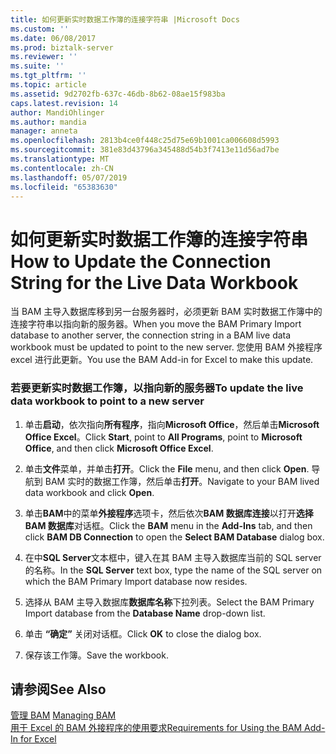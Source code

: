 ```yaml
---
title: 如何更新实时数据工作簿的连接字符串 |Microsoft Docs
ms.custom: ''
ms.date: 06/08/2017
ms.prod: biztalk-server
ms.reviewer: ''
ms.suite: ''
ms.tgt_pltfrm: ''
ms.topic: article
ms.assetid: 9d2702fb-637c-46db-8b62-08ae15f983ba
caps.latest.revision: 14
author: MandiOhlinger
ms.author: mandia
manager: anneta
ms.openlocfilehash: 2813b4ce0f448c25d75e69b1001ca006608d5993
ms.sourcegitcommit: 381e83d43796a345488d54b3f7413e11d56ad7be
ms.translationtype: MT
ms.contentlocale: zh-CN
ms.lasthandoff: 05/07/2019
ms.locfileid: "65383630"
---
```

# <a name="how-to-update-the-connection-string-for-the-live-data-workbook"></a><span data-ttu-id="975fb-102">如何更新实时数据工作簿的连接字符串</span><span class="sxs-lookup"><span data-stu-id="975fb-102">How to Update the Connection String for the Live Data Workbook</span></span>
<span data-ttu-id="975fb-103">当 BAM 主导入数据库移到另一台服务器时，必须更新 BAM 实时数据工作簿中的连接字符串以指向新的服务器。</span><span class="sxs-lookup"><span data-stu-id="975fb-103">When you move the BAM Primary Import database to another server, the connection string in a BAM live data workbook must be updated to point to the new server.</span></span> <span data-ttu-id="975fb-104">您使用 BAM 外接程序 excel 进行此更新。</span><span class="sxs-lookup"><span data-stu-id="975fb-104">You use the BAM Add-in for Excel to make this update.</span></span>  
  
### <a name="to-update-the-live-data-workbook-to-point-to-a-new-server"></a><span data-ttu-id="975fb-105">若要更新实时数据工作簿，以指向新的服务器</span><span class="sxs-lookup"><span data-stu-id="975fb-105">To update the live data workbook to point to a new server</span></span>  
  
1.  <span data-ttu-id="975fb-106">单击**启动**，依次指向**所有程序**，指向**Microsoft Office**，然后单击**Microsoft Office Excel**。</span><span class="sxs-lookup"><span data-stu-id="975fb-106">Click **Start**, point to **All Programs**, point to **Microsoft Office**, and then click **Microsoft Office Excel**.</span></span>  
  
2.  <span data-ttu-id="975fb-107">单击**文件**菜单，并单击**打开**。</span><span class="sxs-lookup"><span data-stu-id="975fb-107">Click the **File** menu, and then click **Open**.</span></span> <span data-ttu-id="975fb-108">导航到 BAM 实时的数据工作簿，然后单击**打开**。</span><span class="sxs-lookup"><span data-stu-id="975fb-108">Navigate to your BAM lived data workbook and click **Open**.</span></span>  
  
3.  <span data-ttu-id="975fb-109">单击**BAM**中的菜单**外接程序**选项卡，然后依次**BAM 数据库连接**以打开**选择 BAM 数据库**对话框。</span><span class="sxs-lookup"><span data-stu-id="975fb-109">Click the **BAM** menu in the **Add-Ins** tab, and then click **BAM DB Connection** to open the **Select BAM Database** dialog box.</span></span>  
  
4.  <span data-ttu-id="975fb-110">在中**SQL Server**文本框中，键入在其 BAM 主导入数据库当前的 SQL server 的名称。</span><span class="sxs-lookup"><span data-stu-id="975fb-110">In the **SQL Server** text box, type the name of the SQL server on which the BAM Primary Import database now resides.</span></span>  
  
5.  <span data-ttu-id="975fb-111">选择从 BAM 主导入数据库**数据库名称**下拉列表。</span><span class="sxs-lookup"><span data-stu-id="975fb-111">Select the BAM Primary Import database from the **Database Name** drop-down list.</span></span>  
  
6.  <span data-ttu-id="975fb-112">单击 **“确定”** 关闭对话框。</span><span class="sxs-lookup"><span data-stu-id="975fb-112">Click **OK** to close the dialog box.</span></span>  
  
7.  <span data-ttu-id="975fb-113">保存该工作簿。</span><span class="sxs-lookup"><span data-stu-id="975fb-113">Save the workbook.</span></span>  
  
## <a name="see-also"></a><span data-ttu-id="975fb-114">请参阅</span><span class="sxs-lookup"><span data-stu-id="975fb-114">See Also</span></span>  
 <span data-ttu-id="975fb-115">[管理 BAM](../core/managing-bam.md) </span><span class="sxs-lookup"><span data-stu-id="975fb-115">[Managing BAM](../core/managing-bam.md) </span></span>  
 [<span data-ttu-id="975fb-116">用于 Excel 的 BAM 外接程序的使用要求</span><span class="sxs-lookup"><span data-stu-id="975fb-116">Requirements for Using the BAM Add-In for Excel</span></span>](../core/requirements-for-using-the-bam-add-in-for-excel.md)